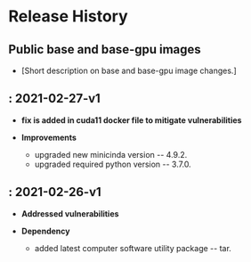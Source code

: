 Release History
===============

Public base and base-gpu images
---

-   \[Short description on base and base-gpu image changes.\]

: 2021-02-27-v1
-------------------

-   **fix is added in cuda11 docker file to mitigate vulnerabilities**

-   **Improvements**

    - upgraded new minicinda version -- 4.9.2.
    - upgraded required python version -- 3.7.0.

: 2021-02-26-v1
-------------------

-   **Addressed vulnerabilities**

-   **Dependency**

    - added latest computer software utility package -- tar.




